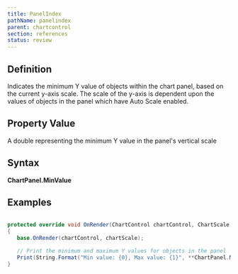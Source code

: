```yaml
---
title: PanelIndex
pathName: panelindex
parent: chartcontrol
section: references
status: review
---
```


## Definition

Indicates the minimum Y value of objects within the chart panel, based on the current y-axis scale. The scale of the y-axis is dependent upon the values of objects in the panel which have Auto Scale enabled.

## Property Value

A double representing the minimum Y value in the panel's vertical scale

## Syntax

**ChartPanel.MinValue**

## Examples

```csharp

protected override void OnRender(ChartControl chartControl, ChartScale chartScale)**
{
   base.OnRender(chartControl, chartScale);

   // Print the minimum and maximum Y values for objects in the panel
   Print(String.Format("Min value: {0}, Max value: {1}", **ChartPanel.MinValue**, **ChartPanel.MaxValue**));
}

```

